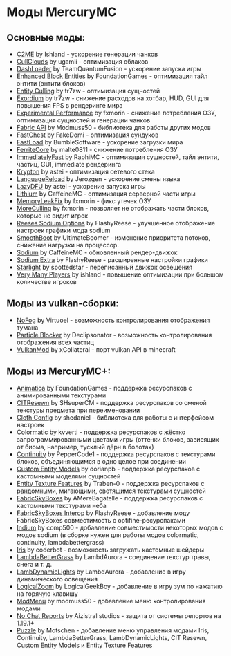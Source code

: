 # Моды MercuryMC
## Основные моды:
- [C2ME](https://github.com/RelativityMC/C2ME-fabric) by Ishland - ускорение генерации чанков
- [CullClouds](https://github.com/ugamii/CullClouds) by ugamii - оптимизация облаков
- [DashLoader](https://github.com/TeamQuantumFusion/DashLoader) by TeamQuantumFusion - ускорение запуска игры
- [Enhanced Block Entities](https://github.com/FoundationGames/EnhancedBlockEntities) by FoundationGames - оптимизация тайл энтити (энтити блоков)
- [Entity Culling](https://github.com/tr7zw/EntityCulling) by tr7zw - оптимизация сущностей
- [Exordium](https://github.com/tr7zw/Exordium) by tr7zw - снижение расходов на хотбар, HUD, GUI для повышения FPS в рендеринге мира
- [Experimental Performance](https://github.com/fxmorin/ExperimentalPerformance) by fxmorin - снижение потребления ОЗУ, оптимизация сущностей и генерации чанков
- [Fabric API](https://github.com/FabricMC/fabric) by Modmuss50 - библиотека для работы других модов
- [FastChest](https://github.com/FakeDomi/FastChest) by FakeDomi - оптимизация сундуков
- [FastLoad](https://github.com/BumbleSoftware/Fastload) by BumbleSoftware - ускорение загрузки мира
- [FerriteCore](https://github.com/malte0811/FerriteCore) by malte0811 - снижение потребления ОЗУ
- [ImmediatelyFast](https://github.com/RaphiMC/ImmediatelyFast) by RaphiMC - оптимизация сущностей, тайл энтити, частиц, GUI, immediate рендеринга
- [Krypton](https://github.com/astei/krypton) by astei - оптимизация сетевого стека
- [LanguageReload](https://github.com/Jerozgen/LanguageReload) by Jerozgen - ускорение смены языка
- [LazyDFU](https://github.com/astei/lazydfu) by astei - ускорение запуска игры
- [Lithium](https://github.com/CaffeineMC/lithium-fabric) by CaffeineMC - оптимизация серверной части игры
- [MemoryLeakFix](https://github.com/fxmorin/memoryLeakFix) by fxmorin - фикс утечек ОЗУ
- [MoreCulling](https://github.com/fxmorin/MoreCulling) by fxmorin - позволяет не отображать части блоков, которые не видит игрок
- [Reeses Sodium Options]([github.com/FlashyReese/reeses-sodium-options]) by FlashyReese - улучшенное отображение настроек графики мода sodium
- [SmoothBoot](https://github.com/UltimateBoomer/mc-smoothboot) by UltimateBoomer - изменение приоритета потоков, снижение нагрузки на процессор.
- [Sodium](https://github.com/CaffeineMC/sodium-fabric) by CaffeineMC - обновленный рендер-движок
- [Sodium Extra](https://github.com/FlashyReese/sodium-extra-fabric) by FlashyReese - расширенные настройки графики
- [Starlight](https://github.com/PaperMC/Starlight) by spottedstar - переписанный движок освещения
- [Very Many Players](https://github.com/RelativityMC/VMP-fabric) by ishland - повышение оптимизации при большом количестве игроков
## Моды из vulkan-сборки:
- [NoFog](https://github.com/Virtuoel/NoFog) by Virtuoel - возможность контролирования отображения тумана
- [Particle Blocker](https://github.com/Declipsonator/Particle-Blocker) by Declipsonator - возможность контролирования отображения всех частиц
- [VulkanMod](https://github.com/xCollateral/VulkanMod) by xCollateral - порт vulkan API в minecraft
## Моды из MercuryMC+:
- [Animatica](https://github.com/FoundationGames/Animatica) by FoundationGames - поддержка ресурспаков с анимированными текстурами
- [CITResewn](https://github.com/SHsuperCM/CITResewn) by SHsuperCM - поддержка ресурспаков со сменой текстуры предмета при переименовании
- [Cloth Config](https://github.com/shedaniel/cloth-config) by shedaniel - библиотека для работы с интерфейсом настроек
- [Colormatic](https://github.com/kvverti/colormatic) by kvverti - поддержка ресурспаков с жёстко запрограммированными цветами игры (оттенки блоков, зависящих от биома, например, тусклый дёрн в болотах)
- [Continuity](https://github.com/PepperCode1/Continuity) by PepperCode1 - поддержка ресурспаков с текстурами блоков, объединяющимся в одно целое при соединении
- [Custom Entity Models](https://github.com/dorianpb/cem) by dorianpb - поддержка ресурспаков с кастомными моделями сущностей
- [Entity Texture Features](https://github.com/Traben-0/Entity_Texture_Features) by Traben-0 - поддержка ресурспаков с рандомными, мигающими, светящимся текстурами сущностей
- [FabricSkyBoxes](https://github.com/AMereBagatelle/fabricskyboxes) by AMereBagatelle - поддержка ресурспаков с кастомными текстурами неба
- [FabricSkyBoxes Interop](https://github.com/FlashyReese/fabricskyboxes-interop) by FlashyReese - добавление моду FabricSkyBoxes совместимость с optifine-ресурспаками
- [Indium](https://github.com/comp500/Indium) by comp500 - добавление совместимости некоторых модов с модов sodium (в сборке нужен для работы модов colormatic, continuity, lambdabettergrass)
- [Iris](https://github.com/IrisShaders/Iris) by coderbot - возможность загружать кастомные шейдеры
- [LambdaBetterGrass](https://github.com/LambdAurora/LambdaBetterGrass) by LambdAurora - соединение текстур травы, снега и т. д.
- [LambDynamicLights](https://github.com/LambdAurora/LambDynamicLights) by LambdAurora - добавление в игру динамического освещения
- [LogicalZoom](https://github.com/LogicalGeekBoy/logical_zoom) by LogicalGeekBoy - добавление в игру зум по нажатию на горячую клавишу
- [ModMenu](https://github.com/TerraformersMC/ModMenu) by modmuss50 - добавление меню контролирования модами
- [No Chat Reports](https://github.com/Aizistral-Studios/No-Chat-Reports) by Aizistral studios - защита от системы репортов на 1.19.1+
- [Puzzle](https://github.com/PuzzleMC/Puzzle) by Motschen - добавление меню управления модами Iris, Continuity, LambdaBetterGrass, LambDynamicLights, CIT Resewn, Custom Entity Models и Entity Texture Features
